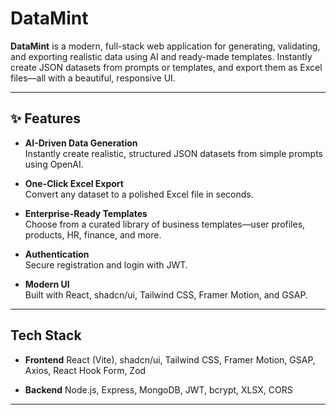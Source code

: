 # DataMint

**DataMint** is a modern, full-stack web application for generating, validating, and exporting realistic data using AI and ready-made templates. Instantly create JSON datasets from prompts or templates, and export them as Excel files—all with a beautiful, responsive UI.

---

## ✨ Features

- **AI-Driven Data Generation**  
  Instantly create realistic, structured JSON datasets from simple prompts using OpenAI.

- **One-Click Excel Export**  
  Convert any dataset to a polished Excel file in seconds.

- **Enterprise-Ready Templates**  
  Choose from a curated library of business templates—user profiles, products, HR, finance, and more.

- **Authentication**  
  Secure registration and login with JWT.

- **Modern UI**  
  Built with React, shadcn/ui, Tailwind CSS, Framer Motion, and GSAP.

---

## Tech Stack
- **Frontend**
  React (Vite), shadcn/ui, Tailwind CSS, Framer Motion, GSAP, Axios, React Hook Form, Zod

- **Backend**
  Node.js, Express, MongoDB, JWT, bcrypt, XLSX, CORS

---
